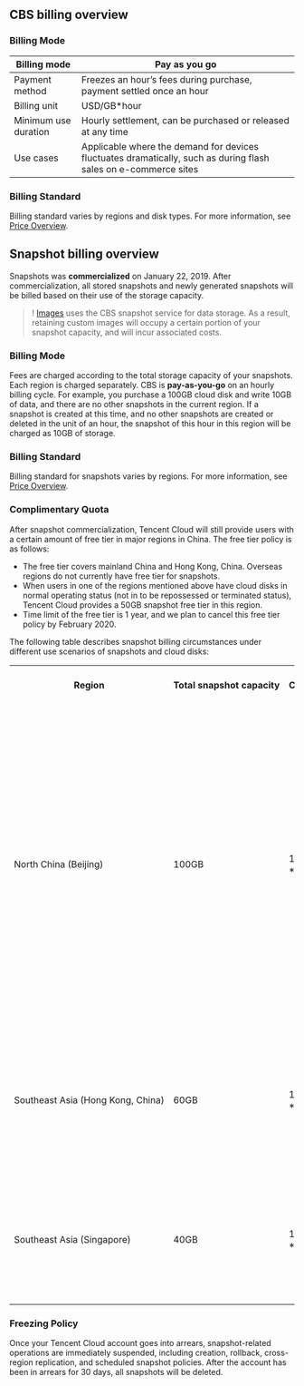 <span id="CBS"></span>
## CBS billing overview
### Billing Mode
| Billing mode | Pay as you go |
|---------|---------|
| Payment method | Freezes an hour’s fees during purchase, payment settled once an hour |
| Billing unit | USD/GB\*hour |
| Minimum use duration | Hourly settlement, can be purchased or released at any time |
| Use cases | Applicable where the demand for devices fluctuates dramatically, such as during flash sales on e-commerce sites |

### Billing Standard
Billing standard varies by regions and disk types. For more information, see [Price Overview](https://intl.cloud.tencent.com/document/product/362/2413).

<span id="Snapshot"></span>
## Snapshot billing overview
Snapshots was **commercialized** on January 22, 2019. After commercialization, all stored snapshots and newly generated snapshots will be billed based on their use of the storage capacity.
>! [Images](https://intl.cloud.tencent.com/document/product/213/4940) uses the CBS snapshot service for data storage. As a result, retaining custom images will occupy a certain portion of your snapshot capacity, and will incur associated costs.

### Billing Mode
Fees are charged according to the total storage capacity of your snapshots. Each region is charged separately. CBS is **pay-as-you-go** on an hourly billing cycle.
For example, you purchase a 100GB cloud disk and write 10GB of data, and there are no other snapshots in the current region. If a snapshot is created at this time, and no other snapshots are created or deleted in the unit of an hour, the snapshot of this hour in this region will be charged as 10GB of storage.

### Billing Standard
Billing standard for snapshots varies by regions. For more information, see [Price Overview](https://intl.cloud.tencent.com/document/product/362/2413).
### Complimentary Quota
After snapshot commercialization, Tencent Cloud will still provide users with a certain amount of free tier in major regions in China. The free tier policy is as follows:
- The free tier covers mainland China and Hong Kong, China. Overseas regions do not currently have free tier for snapshots.
- When users in one of the regions mentioned above have cloud disks in normal operating status (not in to be repossessed or terminated status), Tencent Cloud provides a 50GB snapshot free tier in this region.
- Time limit of the free tier is 1 year, and we plan to cancel this free tier policy by February 2020.

The following table describes snapshot billing circumstances under different use scenarios of snapshots and cloud disks:

<table>
     <tr>
         <th>Region</th>  
         <th nowrap="nowrap">Total snapshot capacity</th>  
				 <th nowrap="nowrap">Cloud disk quantity and status</th>
				 <th>Snapshot billing circumstances</th>
     </tr>
	 <tr>
         <td nowrap="nowrap">North China (Beijing)</td>
         <td>100GB</td>
				 <td nowrap="nowrap">1 cloud disk<br/>**To be repossessed** status</td>
				 <td><li>Complimentary snapshot quota is not available currently. Total snapshot capacity of 100GB is pay-as-you-go on an hourly billing cycle.</li><li>After the cloud disk is renewed or a new cloud disk is purchased, complimentary quota can be obtained again, and snapshot capacity is pay-as-you-go on an hourly billing cycle as (100GB - 50GB = 50GB).</li></td>
     </tr> 
	 <tr>
         <td nowrap="nowrap">Southeast Asia (Hong Kong, China)</td>
         <td>60GB</td>
				 <td>1 cloud disk<br/>**Mounted** status</td>
				 <td>Currently has the complimentary snapshot quota, total snapshot capacity is pay-as-you-go on an hourly billing cycle as (60GB - 50GB = 10GB).</td>
     </tr>
	 <tr>
         <td nowrap="nowrap">Southeast Asia (Singapore)</td>
         <td>40GB</td>
				 <td>1 cloud disk<br/>**Mounted** status</td>
				 <td>Does not have a complimentary snapshot quota, total snapshot capacity is pay-as-you-go on an hourly billing cycle as 40GB.</td>
     </tr>
</table>

### Freezing Policy
Once your Tencent Cloud account goes into arrears, snapshot-related operations are immediately suspended, including creation, rollback, cross-region replication, and scheduled snapshot policies. After the account has been in arrears for 30 days, all snapshots will be deleted.
